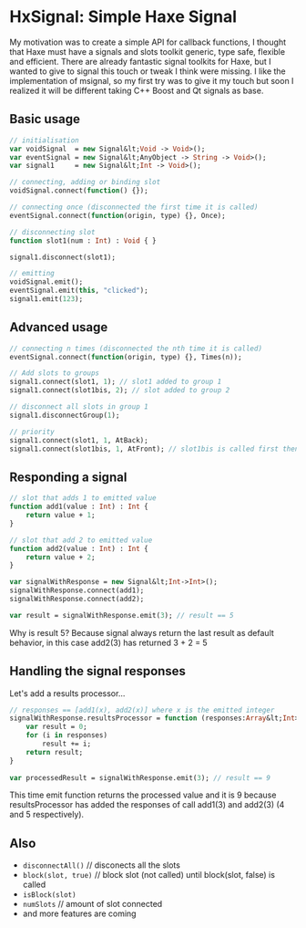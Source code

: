 HxSignal: Simple Haxe Signal
========

My motivation was to create a simple API for callback functions, I thought that Haxe must have a signals and slots toolkit generic, type safe, flexible and efficient. There are already fantastic signal toolkits for Haxe, but I wanted to give to signal this touch or tweak I think were missing. I like the implementation of msignal, so my first try was to give it my touch but soon I realized it will be different taking C++ Boost and Qt signals as base.

Basic usage
-----------
```haxe
// initialisation
var voidSignal  = new Signal&lt;Void -> Void>();
var eventSignal = new Signal&lt;AnyObject -> String -> Void>();
var signal1     = new Signal&lt;Int -> Void>();

// connecting, adding or binding slot
voidSignal.connect(function() {});

// connecting once (disconnected the first time it is called)
eventSignal.connect(function(origin, type) {}, Once);

// disconnecting slot
function slot1(num : Int) : Void { }

signal1.disconnect(slot1);

// emitting
voidSignal.emit();
eventSignal.emit(this, "clicked");
signal1.emit(123);
```

Advanced usage
--------------
```haxe 
// connecting n times (disconnected the nth time it is called)
eventSignal.connect(function(origin, type) {}, Times(n));

// Add slots to groups
signal1.connect(slot1, 1); // slot1 added to group 1
signal1.connect(slot1bis, 2); // slot added to group 2

// disconnect all slots in group 1
signal1.disconnectGroup(1);

// priority
signal1.connect(slot1, 1, AtBack);
signal1.connect(slot1bis, 1, AtFront); // slot1bis is called first then slot1
```

Responding a signal
-------------------
```haxe
// slot that adds 1 to emitted value
function add1(value : Int) : Int {
	return value + 1;
}

// slot that add 2 to emitted value
function add2(value : Int) : Int {
	return value + 2;
}

var signalWithResponse = new Signal&lt;Int->Int>();
signalWithResponse.connect(add1);
signalWithResponse.connect(add2);

var result = signalWithResponse.emit(3); // result == 5
```
Why is result 5? Because signal always return the last result as default behavior, in this case add2(3) has returned 3 + 2 = 5

Handling the signal responses
-----------------------------
Let's add a results processor...
```haxe
// responses == [add1(x), add2(x)] where x is the emitted integer
signalWithResponse.resultsProcessor = function (responses:Array&lt;Int>) {
	var result = 0;
	for (i in responses)
		result += i;
	return result;
}
  
var processedResult = signalWithResponse.emit(3); // result == 9
```
This time emit function returns the processed value and it is 9 because resultsProcessor has added the responses of call add1(3) and add2(3) (4 and 5 respectively). 


Also
----
- `disconnectAll()` // disconects all the slots
- `block(slot, true)` // block slot (not called) until block(slot, false) is called
- `isBlock(slot)`
- `numSlots` // amount of slot connected
- and more features are coming

